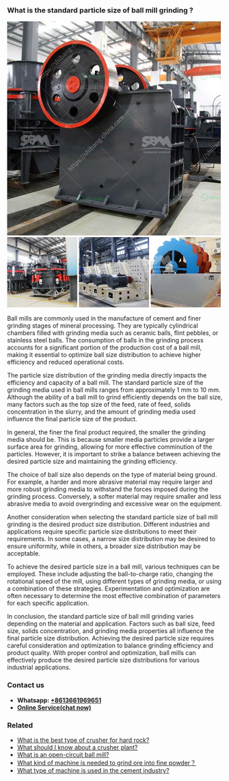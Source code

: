 <h3>What is the standard particle size of ball mill grinding ?</h3><img src='1701744820.jpg' alt=''><p>Ball mills are commonly used in the manufacture of cement and finer grinding stages of mineral processing. They are typically cylindrical chambers filled with grinding media such as ceramic balls, flint pebbles, or stainless steel balls. The consumption of balls in the grinding process accounts for a significant portion of the production cost of a ball mill, making it essential to optimize ball size distribution to achieve higher efficiency and reduced operational costs.</p><p>The particle size distribution of the grinding media directly impacts the efficiency and capacity of a ball mill. The standard particle size of the grinding media used in ball mills ranges from approximately 1 mm to 10 mm. Although the ability of a ball mill to grind efficiently depends on the ball size, many factors such as the top size of the feed, rate of feed, solids concentration in the slurry, and the amount of grinding media used influence the final particle size of the product.</p><p>In general, the finer the final product required, the smaller the grinding media should be. This is because smaller media particles provide a larger surface area for grinding, allowing for more effective comminution of the particles. However, it is important to strike a balance between achieving the desired particle size and maintaining the grinding efficiency.</p><p>The choice of ball size also depends on the type of material being ground. For example, a harder and more abrasive material may require larger and more robust grinding media to withstand the forces imposed during the grinding process. Conversely, a softer material may require smaller and less abrasive media to avoid overgrinding and excessive wear on the equipment.</p><p>Another consideration when selecting the standard particle size of ball mill grinding is the desired product size distribution. Different industries and applications require specific particle size distributions to meet their requirements. In some cases, a narrow size distribution may be desired to ensure uniformity, while in others, a broader size distribution may be acceptable.</p><p>To achieve the desired particle size in a ball mill, various techniques can be employed. These include adjusting the ball-to-charge ratio, changing the rotational speed of the mill, using different types of grinding media, or using a combination of these strategies. Experimentation and optimization are often necessary to determine the most effective combination of parameters for each specific application.</p><p>In conclusion, the standard particle size of ball mill grinding varies depending on the material and application. Factors such as ball size, feed size, solids concentration, and grinding media properties all influence the final particle size distribution. Achieving the desired particle size requires careful consideration and optimization to balance grinding efficiency and product quality. With proper control and optimization, ball mills can effectively produce the desired particle size distributions for various industrial applications.</p><h3>Contact us</h3><ul><li><strong>Whatsapp:&nbsp;<a href="https://wa.me/8613661969651">+8613661969651</a></strong></li><li><a href="https://swt.shibang-china.com/?git&amp;zhl&amp;What is the standard particle size of ball mill grinding "><strong>Online Service(chat now)</strong></a></li></ul><h3>Related</h3><ul><li><a href='What is the best type of crusher for hard rock.md'>What is the best type of crusher for hard rock?</a></li><li><a href='What should I know about a crusher plant.md'>What should I know about a crusher plant?</a></li><li><a href='What is an opencircuit ball mill.md'>What is an open-circuit ball mill?</a></li><li><a href='What kind of machine is needed to grind ore into fine powder？.md'>What kind of machine is needed to grind ore into fine powder？</a></li><li><a href='What type of machine is used in the cement industry.md'>What type of machine is used in the cement industry?</a></li></ul>